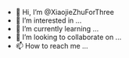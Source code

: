 - 👋 Hi, I’m @XiaojieZhuForThree
- 👀 I’m interested in ...
- 🌱 I’m currently learning ...
- 💞️ I’m looking to collaborate on ...
- 📫 How to reach me ...

<!---
XiaojieZhuForThree/XiaojieZhuForThree is a ✨ special ✨ repository because its `README.md` (this file) appears on your GitHub profile.
You can click the Preview link to take a look at your changes.
--->
